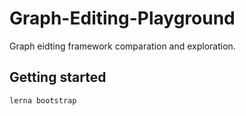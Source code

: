# Graph-Editing-Playground

Graph eidting framework comparation and exploration.

## Getting started

```bash
lerna bootstrap
```
